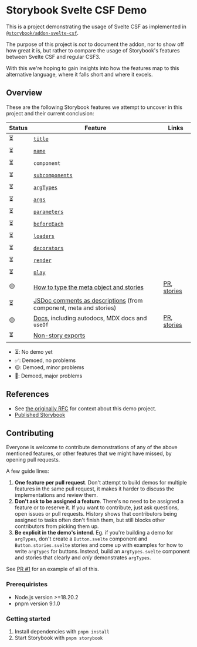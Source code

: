 # Storybook Svelte CSF Demo

This is a project demonstrating the usage of Svelte CSF as implemented in [`@storybook/addon-svelte-csf`](https://github.com/storybookjs/addon-svelte-csf).

The purpose of this project is _not_ to document the addon, nor to show off how great it is, but rather to compare the usage of Storybook's features between Svelte CSF and regular CSF3.

With this we're hoping to gain insights into how the features map to this alternative language, where it falls short and where it excels.

## Overview

These are the following Storybook features we attempt to uncover in this project and their current conclusion:

<!-- prettier-ignore-start -->

| Status | Feature | Links |
| ------ | ------- | ----- |
| ⏳     | [`title`](https://storybook.js.org/docs/writing-stories/naming-components-and-hierarchy#naming-stories) |  |
| ⏳     | [`name`](https://storybook.js.org/docs/writing-stories#rename-stories) |  |  |
| ⏳     | `component` |  |  |
| ⏳     | [`subcomponents`](https://storybook.js.org/docs/writing-stories/stories-for-multiple-components)  |  |  |
| ⏳     | [`argTypes`](https://storybook.js.org/docs/api/arg-types#argtypes)  |  |  |
| ⏳     | [`args`](https://storybook.js.org/docs/writing-stories/args)  |  |  |
| ⏳     | [`parameters`](https://storybook.js.org/docs/writing-stories/parameters)  |  |  |
| ⏳     | [`beforeEach`](https://storybook.js.org/docs/8.1/writing-stories/mocking-modules#using-mocked-modules-in-stories) |  |  |
| ⏳     | [`loaders`](https://storybook.js.org/docs/writing-stories/loaders)  |  |  |
| ⏳     | [`decorators`](https://storybook.js.org/docs/writing-stories/decorators)  |  |  |
| ⏳     | [`render`](https://storybook.js.org/docs/api/csf#custom-render-functions)  |  |  |
| ⏳     | [`play`](https://storybook.js.org/docs/writing-stories/play-function)  |  |  |
| 🟡     | [How to type the meta object and stories](https://storybook.js.org/docs/writing-stories/typescript)   | [PR](https://github.com/storybookjs/svelte-csf-demo/pull/3), [stories](https://main--663faba8e103e55dccd640dc.chromatic.com/?path=/docs/typed) |
| ⏳     | [JSDoc comments as descriptions](https://storybook.js.org/docs/api/doc-block-description#writing-descriptions) (from component, meta and stories)  |  |  |
| 🟡     | [Docs](https://storybook.js.org/docs/writing-docs/mdx), including autodocs, MDX docs and `useOf` | [PR](https://github.com/storybookjs/svelte-csf-demo/pull/1), [stories](https://main--663faba8e103e55dccd640dc.chromatic.com/?path=/docs/docs) |
| ⏳     | [Non-story exports](https://storybook.js.org/docs/api/csf#non-story-exports)  |  |  |

<!-- prettier-ignore-end -->

- ⏳: No demo yet
- ✅: Demoed, no problems
- 🟡: Demoed, minor problems
- 🔴: Demoed, major problems

## References

- See [the originally RFC](https://github.com/storybookjs/storybook/discussions/27092) for context about this demo project.
- [Published Storybook](https://main--663faba8e103e55dccd640dc.chromatic.com)

## Contributing

Everyone is welcome to contribute demonstrations of any of the above mentioned features, or other features that we might have missed, by opening pull requests.

A few guide lines:

1. **One feature per pull request**. Don't attempt to build demos for multiple features in the same pull request, it makes it harder to discuss the implementations and review them.
2. **Don't ask to be assigned a feature**. There's no need to be assigned a feature or to reserve it. If you want to contribute, just ask questions, open issues or pull requests. History shows that contributors being assigned to tasks often don't finish them, but still blocks other contributors from picking them up.
3. **Be explicit in the demo's intend**. Eg. if you're building a demo for `argTypes`, don't create a `Button.svelte` component and `Button.stories.svelte` stories and come up with examples for how to write `argTypes` for buttons. Instead, build an `ArgTypes.svelte` component and stories that clearly and _only_ demonstrates `argTypes`.

See [PR #1](https://github.com/storybookjs/svelte-csf-demo/pull/1) for an example of all of this.

### Prerequiristes

- Node.js version >=18.20.2
- pnpm version 9.1.0

### Getting started

1. Install dependencies with `pnpm install`
2. Start Storybook with `pnpm storybook`
